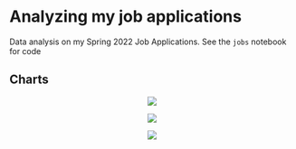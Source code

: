 # Analyzing my job applications
Data analysis on my Spring 2022 Job Applications. See the `jobs` notebook for code

## Charts

<p align="center">
  <img src="https://user-images.githubusercontent.com/1731708/166748419-c563bb19-bb8c-440c-893a-2256e3932aa7.png" />
</p>

<p align="center">
  <img src="https://user-images.githubusercontent.com/1731708/166748441-00ee8963-985a-4f30-972c-194910c085bb.png" />
</p>

<p align="center">
  <img src="https://user-images.githubusercontent.com/1731708/166748462-489302e0-eed6-481f-80ea-d44344176151.png" />
</p>
